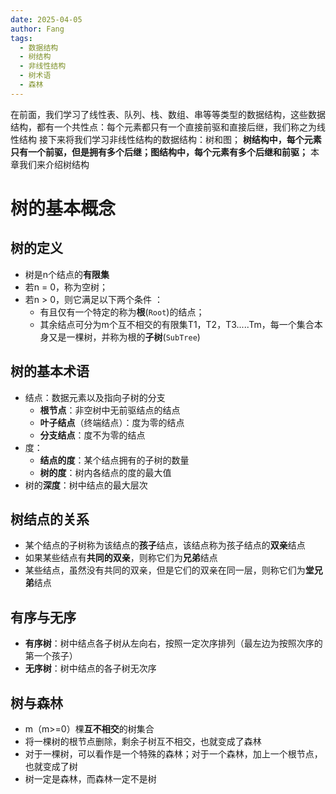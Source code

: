 ```yaml
---
date: 2025-04-05
author: Fang
tags:
  - 数据结构
  - 树结构
  - 非线性结构
  - 树术语
  - 森林
---
```

在前面，我们学习了线性表、队列、栈、数组、串等等类型的数据结构，这些数据结构，都有一个共性点：每个元素都只有一个直接前驱和直接后继，我们称之为线性结构
接下来将我们学习非线性结构的数据结构：树和图；
**树结构中，每个元素只有一个前驱，但是拥有多个后继；图结构中，每个元素有多个后继和前驱；**
本章我们来介绍树结构
# 树的基本概念
## 树的定义
- 树是n个结点的**有限集**
- 若n = 0，称为空树；
- 若n > 0，则它满足以下两个条件 ：
	- 有且仅有一个特定的称为**根**(`Root`)的结点；
	- 其余结点可分为m个互不相交的有限集T1，T2，T3.....Tm，每一个集合本身又是一棵树，并称为根的**子树**(`SubTree`)

## 树的基本术语
- 结点：数据元素以及指向子树的分支
	- **根节点**：非空树中无前驱结点的结点
	- **叶子结点**（终端结点）：度为零的结点
	- **分支结点**：度不为零的结点
- 度：
	- **结点的度**：某个结点拥有的子树的数量
	- **树的度**：树内各结点的度的最大值
- 树的**深度**：树中结点的最大层次
## 树结点的关系
- 某个结点的子树称为该结点的**孩子**结点，该结点称为孩子结点的**双亲**结点
- 如果某些结点有**共同的双亲**，则称它们为**兄弟**结点
- 某些结点，虽然没有共同的双亲，但是它们的双亲在同一层，则称它们为**堂兄弟**结点
## 有序与无序
- **有序树**：树中结点各子树从左向右，按照一定次序排列（最左边为按照次序的第一个孩子）
- **无序树**：树中结点的各子树无次序
## 树与森林
- m（m>=0）棵**互不相交**的树集合
- 将一棵树的根节点删除，剩余子树互不相交，也就变成了森林
- 对于一棵树，可以看作是一个特殊的森林；对于一个森林，加上一个根节点，也就变成了树
- 树一定是森林，而森林一定不是树